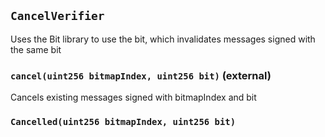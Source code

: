 ## `CancelVerifier`

Uses the Bit library to use the bit, which invalidates messages signed with the same bit




### `cancel(uint256 bitmapIndex, uint256 bit)` (external)



Cancels existing messages signed with bitmapIndex and bit



### `Cancelled(uint256 bitmapIndex, uint256 bit)`





